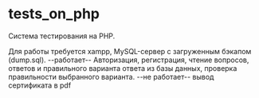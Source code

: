 # tests_on_php
Система тестирования на PHP.

Для работы требуется xampp, MySQL-сервер с загруженным бэкапом (dump.sql). 
--работает--
Авторизация, регистрация, чтение вопросов, ответов и правильного варианта ответа из базы данных, проверка правильности выбранного варианта. 
--не работает--
вывод сертификата в pdf
